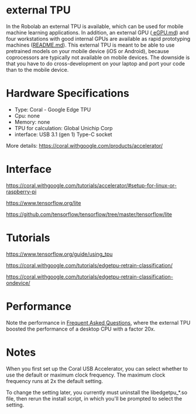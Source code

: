 # external TPU

In the Robolab an external TPU is available, which can be used for mobile machine learning applications. 
In addition, an external GPU (<a href=https://github.com/IntelligentRoboticsLab/robolabws/blob/master/eGPU.md> eGPU.md</a>) and four workstations with good internal GPUs are available as rapid prototyping machines (<a href=https://github.com/IntelligentRoboticsLab/robolabws/blob/master/README.md>README.md</a>).
This external TPU is meant to be able to use pretrained models on your mobile device (iOS or Android), because coprocessors are typically not available on mobile devices.
The downside is that you have to do cross-development on your laptop and port your code than to the mobile device.

# Hardware Specifications

* Type: Coral - Google Edge TPU
* Cpu: none
* Memory: none 
* TPU for calculation: Global Unichip Corp
* interface: USB 3.1 (gen 1) Type-C socket

More details:
https://coral.withgoogle.com/products/accelerator/

# Interface

https://coral.withgoogle.com/tutorials/accelerator/#setup-for-linux-or-raspberry-pi

https://www.tensorflow.org/lite

https://github.com/tensorflow/tensorflow/tree/master/tensorflow/lite

# Tutorials

https://www.tensorflow.org/guide/using_tpu

https://coral.withgoogle.com/tutorials/edgetpu-retrain-classification/

https://coral.withgoogle.com/tutorials/edgetpu-retrain-classification-ondevice/

# Performance

Note the performance in <a href=https://coral.withgoogle.com/tutorials/edgetpu-faq/>Frequent Asked Questions</a>, where the external TPU boosted the performance of a desktop CPU with a factor 20x.


# Notes

When you first set up the Coral USB Accelerator, you can select whether to use the default or maximum clock frequency. The maximum clock frequency runs at 2x the default setting.

To change the setting later, you currently must uninstall the libedgetpu_*.so file, then rerun the install script, in which you'll be prompted to select the setting.
